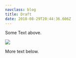 ```yaml
---
navclass: blog
title: Draft
date: 2018-08-29T20:44:36.606Z
---
```

Some Text above.



![](/uploads/2914viper.jpg)

More text below.
